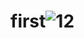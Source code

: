 # first![12](https://user-images.githubusercontent.com/124373054/216633095-69ce3d2d-6b76-42ce-a23d-b04889911d2f.png)
